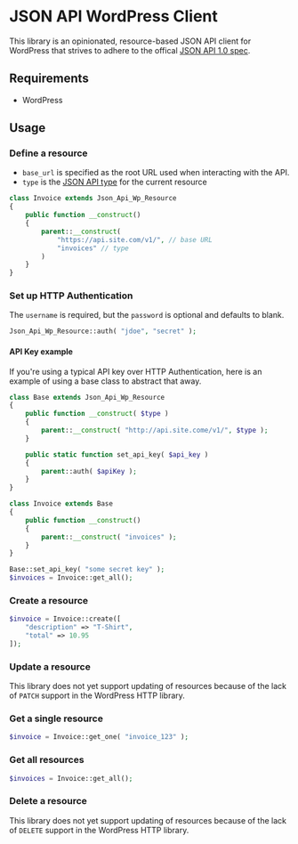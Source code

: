 # JSON API WordPress Client

This library is an opinionated, resource-based JSON API client for WordPress that strives to adhere to the offical [JSON API 1.0 spec](http://jsonapi.org).

## Requirements

* WordPress

## Usage

### Define a resource
* `base_url` is specified as the root URL used when interacting with the API.
* `type` is the [JSON API type](http://jsonapi.org/format/#document-resource-objects) for the current resource

```php
class Invoice extends Json_Api_Wp_Resource
{
    public function __construct()
    {
        parent::__construct(
            "https://api.site.com/v1/", // base URL
            "invoices" // type
        )
    }
}
```

### Set up HTTP Authentication
The `username` is required, but the `password` is optional and defaults to blank.
```php
Json_Api_Wp_Resource::auth( "jdoe", "secret" );
```

#### API Key example
If you're using a typical API key over HTTP Authentication, here is an example
of using a base class to abstract that away.
```php
class Base extends Json_Api_Wp_Resource
{
    public function __construct( $type )
    {
        parent::__construct( "http://api.site.come/v1/", $type );
    }

    public static function set_api_key( $api_key )
    {
        parent::auth( $apiKey );
    }
}

class Invoice extends Base
{
    public function __construct()
    {
        parent::__construct( "invoices" );
    }
}

Base::set_api_key( "some secret key" );
$invoices = Invoice::get_all();
```

### Create a resource
```php
$invoice = Invoice::create([
    "description" => "T-Shirt",
    "total" => 10.95
]);
```

### Update a resource
This library does not yet support updating of resources because of the lack of
`PATCH` support in the WordPress HTTP library.

### Get a single resource
```php
$invoice = Invoice::get_one( "invoice_123" );
```

### Get all resources
```php
$invoices = Invoice::get_all();
```

### Delete a resource
This library does not yet support updating of resources because of the lack of
`DELETE` support in the WordPress HTTP library.
